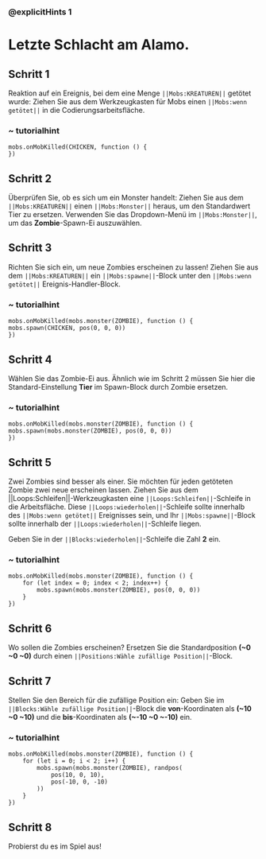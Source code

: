 ### @explicitHints 1

# Letzte Schlacht am Alamo. 

## Schritt 1
Reaktion auf ein Ereignis, bei dem eine Menge ``||Mobs:KREATUREN||`` getötet wurde: Ziehen Sie aus dem Werkzeugkasten für Mobs einen ``||Mobs:wenn getötet||`` in die Codierungsarbeitsfläche.

### ~ tutorialhint
```blocks
mobs.onMobKilled(CHICKEN, function () {
})
```

## Schritt 2
Überprüfen Sie, ob es sich um ein Monster handelt: Ziehen Sie aus dem ``||Mobs:KREATUREN||`` einen ``||Mobs:Monster||`` heraus, um den Standardwert Tier zu ersetzen. Verwenden Sie das Dropdown-Menü im ``||Mobs:Monster||``, um das **Zombie**-Spawn-Ei auszuwählen.

## Schritt 3
Richten Sie sich ein, um neue Zombies erscheinen zu lassen! Ziehen Sie aus dem ``||Mobs:KREATUREN||`` ein ``||Mobs:spawne||``-Block unter den ``||Mobs:wenn getötet||`` Ereignis-Handler-Block.

### ~ tutorialhint
```blocks
mobs.onMobKilled(mobs.monster(ZOMBIE), function () {
mobs.spawn(CHICKEN, pos(0, 0, 0))
})
```

## Schritt 4
Wählen Sie das Zombie-Ei aus. Ähnlich wie im Schritt 2 müssen Sie hier die Standard-Einstellung **Tier** im Spawn-Block durch Zombie ersetzen.

### ~ tutorialhint
```blocks
mobs.onMobKilled(mobs.monster(ZOMBIE), function () {
mobs.spawn(mobs.monster(ZOMBIE), pos(0, 0, 0))
})
```

## Schritt 5
Zwei Zombies sind besser als einer. Sie möchten für jeden getöteten Zombie zwei neue erscheinen lassen. Ziehen Sie aus dem ||Loops:Schleifen||-Werkzeugkasten eine ``||Loops:Schleifen||``-Schleife in die Arbeitsfläche. Diese ``||Loops:wiederholen||``-Schleife sollte innerhalb des ``||Mobs:wenn getötet||`` Ereignisses sein, und Ihr ``||Mobs:spawne||``-Block sollte innerhalb der ``||Loops:wiederholen||``-Schleife liegen.

Geben Sie in der ``||Blocks:wiederholen||``-Schleife die Zahl **2** ein.

### ~ tutorialhint
```blocks
mobs.onMobKilled(mobs.monster(ZOMBIE), function () {
    for (let index = 0; index < 2; index++) {
        mobs.spawn(mobs.monster(ZOMBIE), pos(0, 0, 0))
    }
})
```

## Schritt 6
Wo sollen die Zombies erscheinen? Ersetzen Sie die Standardposition **(~0 ~0 ~0)** durch einen ``||Positions:Wähle zufällige Position||``-Block.

## Schritt 7
Stellen Sie den Bereich für die zufällige Position ein: Geben Sie im ``||Blocks:Wähle zufällige Position||``-Block die **von**-Koordinaten als **(~10 ~0 ~10)** und die **bis**-Koordinaten als **(~-10 ~0 ~-10)** ein.

### ~ tutorialhint
```blocks
mobs.onMobKilled(mobs.monster(ZOMBIE), function () {
    for (let i = 0; i < 2; i++) {
        mobs.spawn(mobs.monster(ZOMBIE), randpos(
            pos(10, 0, 10),
            pos(-10, 0, -10)
        ))
    }
})
```

## Schritt 8

Probierst du es im Spiel aus!
